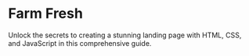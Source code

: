 # Farm Fresh
Unlock the secrets to creating a stunning landing page with HTML, CSS, and JavaScript in this comprehensive guide.
